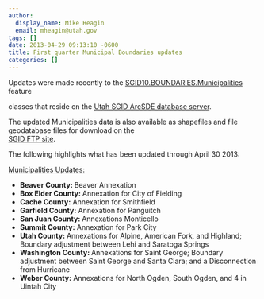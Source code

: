 ```yaml
---
author:
  display_name: Mike Heagin
  email: mheagin@utah.gov
tags: []
date: 2013-04-29 09:13:10 -0600
title: First quarter Municipal Boundaries updates
categories: []
---
```

<p>Updates were made recently to the <a href="{{ "/data/boundaries/citycountystate/" | prepend: site.baseurl }}">SGID10.BOUNDARIES.Municipalities</a> feature </p>
<p>classes that reside on the <a href="{{ "/sgid-database/" | prepend: site.baseurl }}">Utah SGID ArcSDE database server</a>.</p>
<p>The updated Municipalities data is also available as shapefiles and file geodatabase files for download on the<br />
<a href="ftp://ftp.agrc.utah.gov/UtahSGID_Vector/UTM12_NAD83/BOUNDARIES/PackagedData/_Statewide/StateCountyMunicipalBoundaries">SGID FTP site</a>.</p>
<p>The following highlights what has been updated through April 30 2013:</p>
<p><span style="text-decoration: underline;">Municipalities Updates:</span></p>
<ul>
<li><strong>Beaver County: </strong> Beaver Annexation </li>
<li><strong>Box Elder County: </strong> Annexation for City of Fielding </li>
<li><strong>Cache County:</strong> Annexation for Smithfield </li>
<li><strong>Garfield County:</strong> Annexation for Panguitch </li>
<li><strong>San Juan County: </strong> Annexations Monticello </li>
<li><strong>Summit County:</strong> Annexation for Park City </li>
<li><strong>Utah County: </strong> Annexations for Alpine, American Fork, and Highland; Boundary adjustment between Lehi and Saratoga Springs </li>
<li><strong>Washington County: </strong> Annexations for Saint George; Boundary adjustment between Saint George and Santa Clara; and a Disconnection from Hurricane</li>
<li><strong>Weber County:</strong> Annexations for North Ogden, South Ogden, and 4 in Uintah City </li>
</ul>
